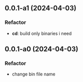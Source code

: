 ## 0.0.1-a1 (2024-04-03)

### Refactor

- **cd**: build only binaries i need

## 0.0.1-a0 (2024-04-03)

### Refactor

- change bin file name
